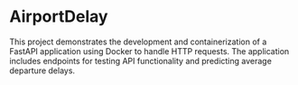 # AirportDelay
This project demonstrates the development and containerization of a FastAPI application using Docker to handle HTTP requests. The application includes endpoints for testing API functionality and predicting average departure delays.
